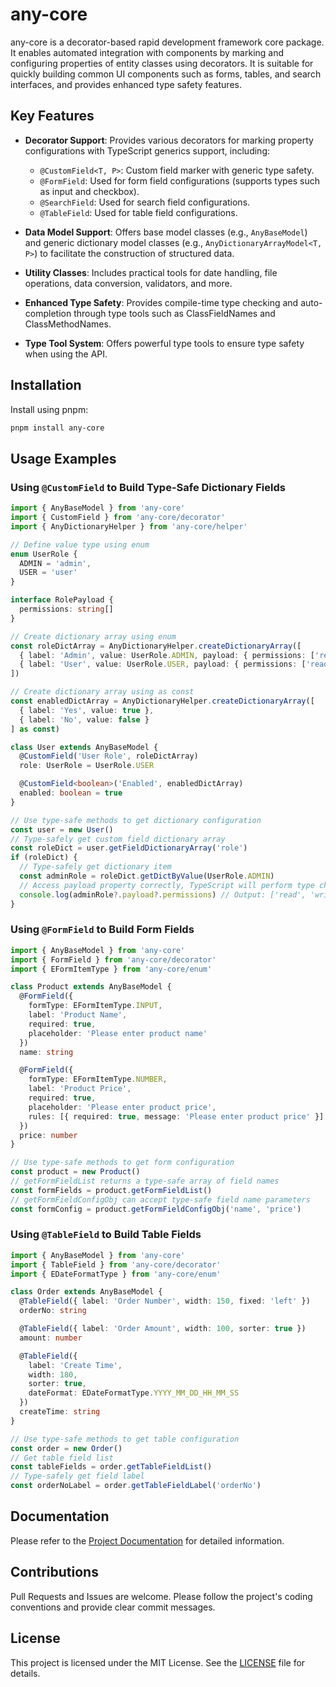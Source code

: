 # any-core

any-core is a decorator-based rapid development framework core package. It enables automated integration with components by marking and configuring properties of entity classes using decorators. It is suitable for quickly building common UI components such as forms, tables, and search interfaces, and provides enhanced type safety features.

## Key Features

- **Decorator Support**: Provides various decorators for marking property configurations with TypeScript generics support, including:
  - `@CustomField<T, P>`: Custom field marker with generic type safety.
  - `@FormField`: Used for form field configurations (supports types such as input and checkbox).
  - `@SearchField`: Used for search field configurations.
  - `@TableField`: Used for table field configurations.

- **Data Model Support**: Offers base model classes (e.g., `AnyBaseModel`) and generic dictionary model classes (e.g., `AnyDictionaryArrayModel<T, P>`) to facilitate the construction of structured data.

- **Utility Classes**: Includes practical tools for date handling, file operations, data conversion, validators, and more.

- **Enhanced Type Safety**: Provides compile-time type checking and auto-completion through type tools such as ClassFieldNames and ClassMethodNames.

- **Type Tool System**: Offers powerful type tools to ensure type safety when using the API.

## Installation

Install using pnpm:

```bash
pnpm install any-core
```

## Usage Examples

### Using `@CustomField` to Build Type-Safe Dictionary Fields

```ts
import { AnyBaseModel } from 'any-core'
import { CustomField } from 'any-core/decorator'
import { AnyDictionaryHelper } from 'any-core/helper'

// Define value type using enum
enum UserRole {
  ADMIN = 'admin',
  USER = 'user'
}

interface RolePayload {
  permissions: string[]
}

// Create dictionary array using enum
const roleDictArray = AnyDictionaryHelper.createDictionaryArray([
  { label: 'Admin', value: UserRole.ADMIN, payload: { permissions: ['read', 'write', 'admin'] } },
  { label: 'User', value: UserRole.USER, payload: { permissions: ['read', 'write'] } }
])

// Create dictionary array using as const
const enabledDictArray = AnyDictionaryHelper.createDictionaryArray([
  { label: 'Yes', value: true },
  { label: 'No', value: false }
] as const)

class User extends AnyBaseModel {
  @CustomField('User Role', roleDictArray)
  role: UserRole = UserRole.USER

  @CustomField<boolean>('Enabled', enabledDictArray)
  enabled: boolean = true
}

// Use type-safe methods to get dictionary configuration
const user = new User()
// Type-safely get custom field dictionary array
const roleDict = user.getFieldDictionaryArray('role')
if (roleDict) {
  // Type-safely get dictionary item
  const adminRole = roleDict.getDictByValue(UserRole.ADMIN)
  // Access payload property correctly, TypeScript will perform type checking
  console.log(adminRole?.payload?.permissions) // Output: ['read', 'write', 'admin']
}
```

### Using `@FormField` to Build Form Fields

```ts
import { AnyBaseModel } from 'any-core'
import { FormField } from 'any-core/decorator'
import { EFormItemType } from 'any-core/enum'

class Product extends AnyBaseModel {
  @FormField({
    formType: EFormItemType.INPUT,
    label: 'Product Name',
    required: true,
    placeholder: 'Please enter product name'
  })
  name: string

  @FormField({
    formType: EFormItemType.NUMBER,
    label: 'Product Price',
    required: true,
    placeholder: 'Please enter product price',
    rules: [{ required: true, message: 'Please enter product price' }]
  })
  price: number
}

// Use type-safe methods to get form configuration
const product = new Product()
// getFormFieldList returns a type-safe array of field names
const formFields = product.getFormFieldList()
// getFormFieldConfigObj can accept type-safe field name parameters
const formConfig = product.getFormFieldConfigObj('name', 'price')
```

### Using `@TableField` to Build Table Fields

```ts
import { AnyBaseModel } from 'any-core'
import { TableField } from 'any-core/decorator'
import { EDateFormatType } from 'any-core/enum'

class Order extends AnyBaseModel {
  @TableField({ label: 'Order Number', width: 150, fixed: 'left' })
  orderNo: string

  @TableField({ label: 'Order Amount', width: 100, sorter: true })
  amount: number

  @TableField({
    label: 'Create Time',
    width: 180,
    sorter: true,
    dateFormat: EDateFormatType.YYYY_MM_DD_HH_MM_SS
  })
  createTime: string
}

// Use type-safe methods to get table configuration
const order = new Order()
// Get table field list
const tableFields = order.getTableFieldList()
// Type-safely get field label
const orderNoLabel = order.getTableFieldLabel('orderNo')
```

## Documentation

Please refer to the [Project Documentation](https://wucheng-cn.github.io/AnyCore/) for detailed information.

## Contributions

Pull Requests and Issues are welcome. Please follow the project's coding conventions and provide clear commit messages.

## License

This project is licensed under the MIT License. See the [LICENSE](LICENSE) file for details.
